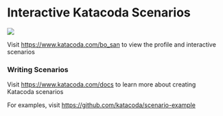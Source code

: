 # Interactive Katacoda Scenarios

[![](http://shields.katacoda.com/katacoda/bo_san/count.svg)](https://www.katacoda.com/bo_san "Get your profile on Katacoda.com")

Visit https://www.katacoda.com/bo_san to view the profile and interactive scenarios

### Writing Scenarios
Visit https://www.katacoda.com/docs to learn more about creating Katacoda scenarios

For examples, visit https://github.com/katacoda/scenario-example
